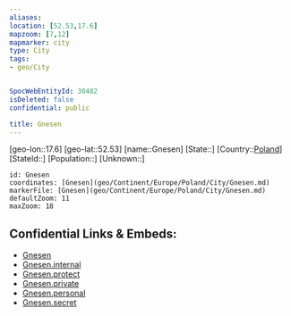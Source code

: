 ```yaml
---
aliases: 
location: [52.53,17.6]
mapzoom: [7,12] 
mapmarker: city 
type: City
tags:
- geo/City


SpocWebEntityId: 30482
isDeleted: false
confidential: public

title: Gnesen
---
```

[geo-lon::17.6]
[geo-lat::52.53]
[name::Gnesen]
[State::]
[Country::[Poland](geo/Continent/Europe/Poland.md)]
[StateId::]
[Population::]
[Unknown::]


```leaflet
id: Gnesen
coordinates: [Gnesen](geo/Continent/Europe/Poland/City/Gnesen.md)
markerFile: [Gnesen](geo/Continent/Europe/Poland/City/Gnesen.md)
defaultZoom: 11 
maxZoom: 18
```


## Confidential Links & Embeds: 
- [Gnesen](../../../../../../_public/geo/Continent/Europe/Poland/City/Gnesen.md) 
- [Gnesen.internal](../../../../../../_internal/geo/Continent/Europe/Poland/City/Gnesen.internal.md) 
- [Gnesen.protect](../../../../../../_protect/geo/Continent/Europe/Poland/City/Gnesen.protect.md) 
- [Gnesen.private](../../../../../../_private/geo/Continent/Europe/Poland/City/Gnesen.private.md) 
- [Gnesen.personal](../../../../../../_personal/geo/Continent/Europe/Poland/City/Gnesen.personal.md) 
- [Gnesen.secret](../../../../../../_secret/geo/Continent/Europe/Poland/City/Gnesen.secret.md) 

